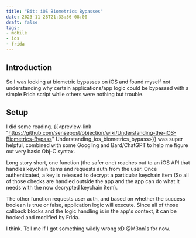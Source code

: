 ```yaml
---
title: "Bit: iOS Biometrics Bypasses"
date: 2023-11-28T21:33:56-08:00
draft: false
tags: 
- mobile
- ios
- frida
---
```


## Introduction
So I was looking at biometric bypasses on iOS and found myself not understanding why certain applications/app logic could be bypassed with a simple Frida script while others were nothing but trouble.

##  Setup
I did some reading. {{<preview-link "https://github.com/sensepost/objection/wiki/Understanding-the-iOS-Biometrics-Bypass" Understanding_ios_biometrics_bypass>}} was super helpful, combined with some Googling and Bard/ChatGPT to help me figure out very basic Obj-C syntax.

Long story short, one function (the safer one) reaches out to an iOS API that handles keychain items and requests auth from the user. Once authenticated, a key is released to decrypt a particular keychain item (So all of those checks are handled outside the app and the app can do what it needs with the now decrypted keychain item).

The other function requests user auth, and based on whether the success boolean is true or false, application logic will execute. Since all of those callback blocks and the logic handling is in the app's context, it can be hooked and modified by Frida. 

I think. Tell me if I got something wildly wrong xD @M3nn1s for now.
